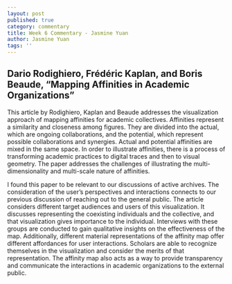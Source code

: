 ```yaml
---
layout: post
published: true
category: commentary
title: Week 6 Commentary - Jasmine Yuan
author: Jasmine Yuan
tags: ''
---
```

## Dario Rodighiero, Frédéric Kaplan, and Boris Beaude, “Mapping Affinities in Academic Organizations” 

This article by Rodighiero, Kaplan and Beaude addresses the visualization approach of mapping affinities for academic collectives. Affinities represent a similarity and closeness among figures. They are divided into the actual, which are ongoing collaborations, and the potential, which represent possible collaborations and synergies. Actual and potential affinities are mixed in the same space. In order to illustrate affinities, there is a process of transforming academic practices to digital traces and then to visual geometry. The paper addresses the challenges of illustrating the multi-dimensionality and multi-scale nature of affinities. 

I found this paper to be relevant to our discussions of active archives. The consideration of the user’s perspectives and interactions connects to our previous discussion of reaching out to the general public. The article considers different target audiences and users of this visualization. It discusses representing the coexisting individuals and the collective, and that visualization gives importance to the individual. Interviews with these groups are conducted to gain qualitative insights on the effectiveness of the map. Additionally, different material representations of the affinity map offer different affordances for user interactions. Scholars are able to recognize themselves in the visualization and consider the merits of that representation. The affinity map also acts as a way to provide transparency and communicate the interactions in academic organizations to the external public. 

